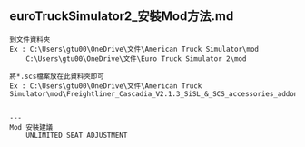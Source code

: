 euroTruckSimulator2_安裝Mod方法.md
---
	到文件資料夾
	Ex : C:\Users\gtu00\OneDrive\文件\American Truck Simulator\mod
		C:\Users\gtu00\OneDrive\文件\Euro Truck Simulator 2\mod

	將*.scs檔案放在此資料夾即可
	Ex : C:\Users\gtu00\OneDrive\文件\American Truck Simulator\mod\Freightliner_Cascadia_V2.1.3_SiSL_&_SCS_accessories_addon.scs


	---
	Mod 安裝建議
		UNLIMITED SEAT ADJUSTMENT